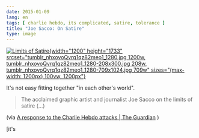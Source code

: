```yaml
---
date: 2015-01-09
lang: en
tags: [ charlie hebdo, its complicated, satire, tolerance ]
title: "Joe Sacco: On Satire"
type: image
---
```


[![Limits of
Satire](tumblr_nhxovoQvrq1qz82meo1_1280.jpg){width="1200"
height="1733"
srcset="tumblr_nhxovoQvrq1qz82meo1_1280.jpg 1200w, tumblr_nhxovoQvrq1qz82meo1_1280-208x300.jpg 208w, tumblr_nhxovoQvrq1qz82meo1_1280-709x1024.jpg 709w"
sizes="(max-width: 1200px) 100vw, 1200px"}](http://www.theguardian.com/world/ng-interactive/2015/jan/09/joe-sacco-on-satire-a-response-to-the-attacks)

It's not easy fitting together "in each other's world".

> The acclaimed graphic artist and journalist Joe Sacco on the limits of
> satire (...)

(via [A response to the Charlie Hebdo attacks | The
Guardian](http://www.theguardian.com/world/ng-interactive/2015/jan/09/joe-sacco-on-satire-a-response-to-the-attacks)
)

[it\'s
